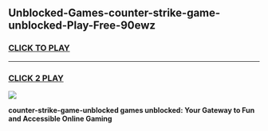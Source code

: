 
## Unblocked-Games-counter-strike-game-unblocked-Play-Free-90ewz
<h3>
<a href="https://premium76.site?title=counter-strike-game-unblocked&ref=20A">CLICK TO PLAY</a></h3>
<hr>

<h3>
<a href="https://premium76.site?title=counter-strike-game-unblocked&ref=20A">CLICK 2 PLAY</a>
  
</h3>

<a href="https://premium76.site?title=counter-strike-game-unblocked&ref=20A"><img src="https://clearcache.store/games.png"></a>


**counter-strike-game-unblocked games unblocked: Your Gateway to Fun and Accessible Online Gaming**
